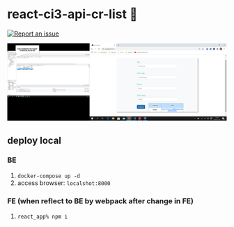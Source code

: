 # react-ci3-api-cr-list 🚀

[![Report an issue](https://img.shields.io/badge/Support-Issues-green)](https://github.com/tquangdo/react-ci3-api-cr-list/issues/new)

![demo](demo.png)

## deploy local
### BE
1. `docker-compose up -d`
2. access browser: `localshot:8000`
### FE (when reflect to BE by webpack after change in FE)
1. `react_app% npm i`
